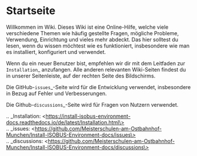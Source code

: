 # Startseite

Willkommen im Wiki. Dieses Wiki ist eine Online-Hilfe, welche viele verschiedene Themen wie häufig gestellte Fragen, mögliche Probleme, Verwendung, Einrichtung und vieles mehr abdeckt. Das hier solltest du lesen, wenn du wissen möchtest wie es funktioniert, insbesondere wie man es installiert, konfiguriert und verwendet.

Wenn du ein neuer Benutzer bist, empfehlen wir dir mit dem Leitfaden zur `Installation`\_ anzufangen. Alle anderen relevanten Wiki-Seiten findest du in unserer Seitenleiste, auf der rechten Seite des Bildschirms.

Die GitHub-`issues`\_-Seite wird für die Entwicklung verwendet, insbesondere in Bezug auf Fehler und Verbesserungen.

Die Github-`discussions`\_-Seite wird für Fragen von Nutzern verwendet.

.. \_Installation: \<https://install-isobus-environment-docs.readthedocs.io/de/latest/Installation.html\>  
.. \_issues: \<https://github.com/Meisterschulen-am-Ostbahnhof-Munchen/Install-ISOBUS-Environment-docs/issues\>  
.. \_discussions: \<https://github.com/Meisterschulen-am-Ostbahnhof-Munchen/Install-ISOBUS-Environment-docs/discussions\>

